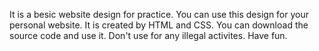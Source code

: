It is a besic website design for practice.
You can use this design for your personal website.
It is created by HTML and CSS.
You can download the source code and use it. 
Don't use for any illegal activites.
Have fun.
